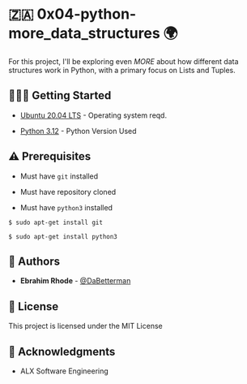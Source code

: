 # 🇿🇦 0x04-python-more_data_structures 🌍

For this project, I'll be exploring even *MORE* about how different data structures work in Python, with a primary focus on Lists and Tuples.

## 🏃🏽‍♂️ Getting Started

* [Ubuntu 20.04 LTS](http://releases.ubuntu.com/20.04/) - Operating system reqd.

* [Python 3.12](https://www.python.org/downloads/release/python-3120/) - Python Version Used

## ⚠️ Prerequisites

* Must have `git` installed

* Must have repository cloned

* Must have `python3` installed

```
$ sudo apt-get install git
```

```
$ sudo apt-get install python3
```

## 📕 Authors
* **Ebrahim Rhode** - [@DaBetterman](https://github.com/DaBetterman)

## 🔬 License

This project is licensed under the MIT License



## 📣 Acknowledgments

* ALX Software Engineering